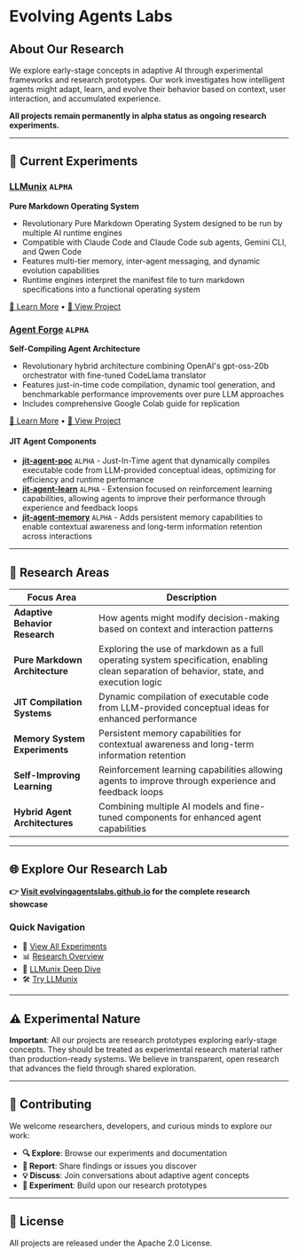# Evolving Agents Labs

## About Our Research

We explore early-stage concepts in adaptive AI through experimental frameworks and research prototypes. Our work investigates how intelligent agents might adapt, learn, and evolve their behavior based on context, user interaction, and accumulated experience.

**All projects remain permanently in alpha status as ongoing research experiments.**

---

## 🧪 Current Experiments

### [LLMunix](https://github.com/EvolvingAgentsLabs/llmunix) `ALPHA`
**Pure Markdown Operating System**
- Revolutionary Pure Markdown Operating System designed to be run by multiple AI runtime engines
- Compatible with Claude Code and Claude Code sub agents, Gemini CLI, and Qwen Code
- Features multi-tier memory, inter-agent messaging, and dynamic evolution capabilities
- Runtime engines interpret the manifest file to turn markdown specifications into a functional operating system

[📖 Learn More](https://evolvingagentslabs.github.io/experiments/llmunix.html) • [🚀 View Project](https://github.com/EvolvingAgentsLabs/llmunix)

### [Agent Forge](https://github.com/EvolvingAgentsLabs/agent-forge) `ALPHA`
**Self-Compiling Agent Architecture**
- Revolutionary hybrid architecture combining OpenAI's gpt-oss-20b orchestrator with fine-tuned CodeLlama translator
- Features just-in-time code compilation, dynamic tool generation, and benchmarkable performance improvements over pure LLM approaches
- Includes comprehensive Google Colab guide for replication

[📖 Learn More](https://evolvingagentslabs.github.io/experiments/agent-forge.html) • [🚀 View Project](https://github.com/EvolvingAgentsLabs/agent-forge)

#### JIT Agent Components

- **[jit-agent-poc](https://github.com/EvolvingAgentsLabs/jit-agent-poc)** `ALPHA` - Just-In-Time agent that dynamically compiles executable code from LLM-provided conceptual ideas, optimizing for efficiency and runtime performance
- **[jit-agent-learn](https://github.com/EvolvingAgentsLabs/jit-agent-learn)** `ALPHA` - Extension focused on reinforcement learning capabilities, allowing agents to improve their performance through experience and feedback loops
- **[jit-agent-memory](https://github.com/EvolvingAgentsLabs/jit-agent-memory)** `ALPHA` - Adds persistent memory capabilities to enable contextual awareness and long-term information retention across interactions

---

## 🔬 Research Areas

| Focus Area | Description |
|------------|-------------|
| **Adaptive Behavior Research** | How agents might modify decision-making based on context and interaction patterns |
| **Pure Markdown Architecture** | Exploring the use of markdown as a full operating system specification, enabling clean separation of behavior, state, and execution logic |
| **JIT Compilation Systems** | Dynamic compilation of executable code from LLM-provided conceptual ideas for enhanced performance |
| **Memory System Experiments** | Persistent memory capabilities for contextual awareness and long-term information retention |
| **Self-Improving Learning** | Reinforcement learning capabilities allowing agents to improve through experience and feedback loops |
| **Hybrid Agent Architectures** | Combining multiple AI models and fine-tuned components for enhanced agent capabilities |

---

## 🌐 Explore Our Research Lab

**👉 [Visit evolvingagentslabs.github.io](https://evolvingagentslabs.github.io) for the complete research showcase**

### Quick Navigation
- 🔬 [View All Experiments](https://evolvingagentslabs.github.io#experiments)
- 📊 [Research Overview](https://evolvingagentslabs.github.io#about)  
- 📖 [LLMunix Deep Dive](https://evolvingagentslabs.github.io/experiments/llmunix.html)
- 🛠️ [Try LLMunix](https://github.com/EvolvingAgentsLabs/llmunix#quick-start)

---

## ⚠️ Experimental Nature

**Important**: All our projects are research prototypes exploring early-stage concepts. They should be treated as experimental research material rather than production-ready systems. We believe in transparent, open research that advances the field through shared exploration.

---

## 🤝 Contributing

We welcome researchers, developers, and curious minds to explore our work:

- **🔍 Explore**: Browse our experiments and documentation
- **🐛 Report**: Share findings or issues you discover  
- **💡 Discuss**: Join conversations about adaptive agent concepts
- **🧪 Experiment**: Build upon our research prototypes

---

## 📄 License

All projects are released under the Apache 2.0 License.
